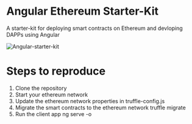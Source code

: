 # Angular Ethereum Starter-Kit

A starter-kit for deploying smart contracts on Ethereum and devloping DAPPs using Angular

![Angular-starter-kit](https://user-images.githubusercontent.com/30114698/84584689-15252400-ae25-11ea-9666-276dbaf21aaa.PNG)

# Steps to reproduce

1. Clone the repository
2. Start your ethereum network
3. Update the ethereum network properties in 
      truffle-config.js
4. Migrate the smart contracts to the ethereum network
      truffle migrate
5. Run the client app
      ng serve -o
